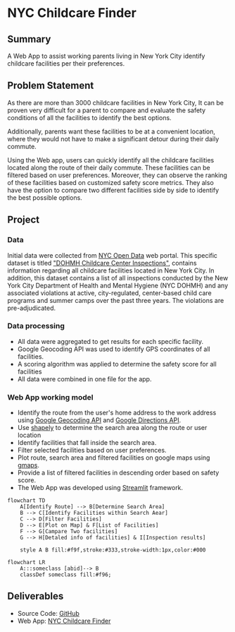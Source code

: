 # NYC Childcare Finder

## Summary
A Web App to assist working parents living in New York City identify childcare facilities per their preferences. 

## Problem Statement
As there are more than 3000 childcare facilities in New York City, It can be proven very difficult for a parent to compare and evaluate the safety conditions of all the facilities to identify the best options. 

Additionally, parents want these facilities to be at a convenient location, where they would not have to make a significant detour during their daily commute. 

Using the Web app, users can quickly identify all the childcare facilities located along the route of their daily commute. These facilities can be filtered based on user preferences. Moreover, they can observe the ranking of these facilities based on customized safety score metrics. They also have the option to compare two different facilities side by side to identify the best possible options.    

## Project
### Data
Initial data were collected from [NYC Open Data](https://opendata.cityofnewyork.us/ ) web portal. This specific dataset is titled ["DOHMH Childcare Center Inspections"](https://data.cityofnewyork.us/Health/DOHMH-Childcare-Center-Inspections/dsg6-ifza ), contains information regarding all childcare facilities located in New York City. In addition, this dataset contains a list of all inspections conducted by the New York City Department of Health and Mental Hygiene (NYC DOHMH) and any associated violations at active, city-regulated, center-based child care programs and summer camps over the past three years. The violations are pre-adjudicated.

### Data processing
*	All data were aggregated to get results for each specific facility.
*	Google Geocoding API was used to identify GPS coordinates of all facilities. 
*	A scoring algorithm was applied to determine the safety score for all facilities
*	All data were combined in one file for the app.

### Web App working model
*	Identify the route from the user's home address to the work address using [Google Geocoding API](https://developers.google.com/maps/documentation/geocoding/overview ) and [Google Directions API](https://developers.google.com/maps/documentation/directions/overview ).
* Use [shapely](https://shapely.readthedocs.io/en/stable/manual.html ) to determine the search area along the route or user location
* Identify facilities that fall inside the search area.
* Filter selected facilities based on user preferences.
* Plot route, search area and filtered facilities on google maps using [gmaps](https://jupyter-gmaps.readthedocs.io/en/latest/ ). 
* Provide a list of filtered facilities in descending order based on safety score. 
* The Web App was developed using [Streamlit](https://docs.streamlit.io/) framework.

```mermaid
flowchart TD
    A[Identify Route] --> B[Determine Search Area]
    B --> C[Identify Facilities within Search Aear]
    C --> D[Filter Facilities]
    D --> E[Plot on Map] & F[List of Facilities]
    F --> G[Campare Two facilities]
    G --> H[Detaled info of facilities] & I[Inspection results]
    
    style A B fill:#f9f,stroke:#333,stroke-width:1px,color:#000

```

```
flowchart LR
    A:::someclass [abid]--> B
    classDef someclass fill:#f96;

```


## Deliverables
* Source Code: [GitHub](https://github.com/abidgen/nyc_childcare_finder )
* Web App: [NYC Childcare Finder](https://abidgen-nyc-childcare-finder-childcare-app-99xm7h.streamlitapp.com/ )
